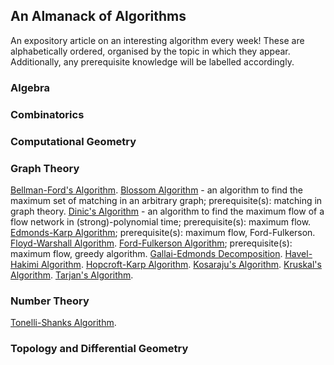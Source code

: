 ## An Almanack of Algorithms

An expository article on an interesting algorithm every week! These are alphabetically ordered, organised by the topic in which they appear. Additionally, any prerequisite knowledge will be labelled accordingly.

### Algebra

### Combinatorics

### Computational Geometry

### Graph Theory
[Bellman-Ford's Algorithm](/website/an-almanack-of-algorithms/bellmanford).
[Blossom Algorithm](/website/an-almanack-of-algorithms/blossom) - an algorithm to find the maximum set of matching in an arbitrary graph; prerequisite(s): matching in graph theory.
[Dinic's Algorithm](/website/an-almanack-of-algorithms/dinic) - an algorithm to find the maximum flow of a flow network in (strong)-polynomial time; prerequisite(s): maximum flow.
[Edmonds-Karp Algorithm](/website/an-almanack-of-algorithms/edmondskarp); prerequisite(s): maximum flow, Ford-Fulkerson.
[Floyd-Warshall Algorithm](/website/an-almanack-of-algorithms/floydwarshall).
[Ford-Fulkerson Algorithm](/website/an-almanack-of-algorithms/fordfulkerson); prerequisite(s): maximum flow, greedy algorithm.
[Gallai-Edmonds Decomposition](/website/an-almanack-of-algorithms/gallaiedmonds).
[Havel-Hakimi Algorithm](/website/an-almanack-of-algorithms/havelhakimi).
[Hopcroft-Karp Algorithm](/website/an-almanack-of-algorithms/hopcroftkarp).
[Kosaraju's Algorithm](/website/an-almanack-of-algorithms/kosaraju).
[Kruskal's Algorithm](/website/an-almanack-of-algorithms/kruskal).
[Tarjan's Algorithm](/website/an-almanack-of-algorithms/tarjan).

### Number Theory
[Tonelli-Shanks Algorithm](/website/an-almanack-of-algorithms/tonellishanks).

### Topology and Differential Geometry
